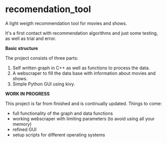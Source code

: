 # recomendation_tool
 A light weigth recommendation tool for movies and shows.

 It's a first contact with recommendation algorithms and just some testing, as well as trial and error.

 **Basic structure**

 The project consists of three parts:
 1. Self written graph in C++ as well as functions to process the data.
 2. A webscraper to fill the data base with information about movies and shows.
 3. Simple Python GUI using kivy.


 **WORK IN PROGRESS**

 This project is far from finished and is continually updated. Things to come:
 - full functionality of the graph and data functions
 - working webscraper with limiting parameters (to avoid using all your memory)
 - refined GUI
 - setup scripts for different operating systems
